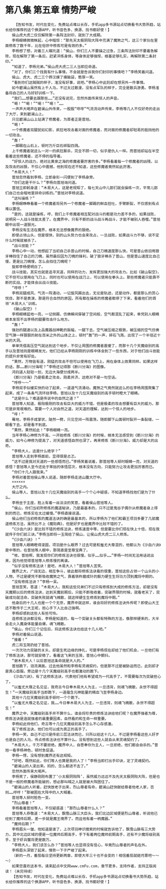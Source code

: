 # 第八集 第五章 情势严峻
        【告知书友，时代在变化，免费站点难以长存，手机app多书源站点切换看书大势所趋，站长给你推荐的这个换源APP，听书音色多、换源、找书都好使！】
       侯山虎大虎二仅仅解除第一条阵法封印，就到了大成期。
       李杨眼睛微微眯起，心中暗惊：“那先天太极阴阳大阵中充满了魔煞之气，这三个家伙在里面修炼了数千年，比在俗世中修炼可是有效的多。”
       李杨想了想，对着三人嘱托道：“侯山，你们三人不要操之过急，三条阵法封印不要着急解除，现在解除了第一条后，赶紧淬炼身体，等身体足够强悍，根基足够扎实，再解除第二条封印。”
       “知道了，李杨兄弟。”侯山虎大虎二三人当即应命道。
       “对了，你们三个找我有什么事情，不会就是告诉我你们封印的事情吧？”李杨笑着问道。
       侯山、虎大、虎二三个莽汉摸了摸脑袋，憨厚一笑。
       “看到你们这贼贼的样子，准没有好事，说吧。”李杨心中此刻却在想另外一件事情。
       如今碧澜山虽然有上千人马，不过太过散漫，没有点军队的样子，完全是散兵游勇。李杨准备将自己的人马好好训练一下。
       “我们……想要去跟那些……”还没有说完，忽然外面传来惊人的声音。
       “喝！”“喝！”“喝！”“喝！”……
       一声声大喝声在碧澜山外传来，一股股“呼呼”气流流动声传来，李杨等几人不仅好奇的走出了大厅，来到碧澜山上。
       只见碧澜山山上站满了修魔者，为首者正是普旭。
       “喝！”
       一个修魔者双腿犹如幻影，疯狂地攻击着对面的修魔者，而对面的修魔者却轻易的抵挡他的一切攻击。
       “轰！”
       一脚踢在山石上，顿时万斤巨石碎裂四溅。
       上千修魔者就这么一对一的疯狂厮杀，完全不顾一切，似乎是仇人一样。而普旭却站在半空看着这些修魔者，还不停的指导着。
       “好惊人的战力，绝对比黄泉之海的修魔者要厉害的多。”李杨看着每一个修魔者的凶残，以及攻击的凶狠，不仅心中震撼，他到现在还不知道，这些修魔者竟然如此厉害。
       “木易大人！”
       普旭忽然看到李杨，立即身形一闪便到了李杨身旁。
       “你们这是干什么？”李杨向普旭询问道。
       普旭立即躬身道：“木易大人，这是老规矩了，每七天山中儿郎们就会操练一次，平常儿郎们自己也会暗地里拼命训练的。”普旭对李杨说道。
       “这叫操练？”
       李杨眼睁睁看着一个修魔者将另外一个修魔者一脚踢的鲜血狂吐，手臂断裂，不仅感到有点难以置信。
       “是的，这就是操练，哼，我们上千修魔者相互配对战斗的都是功力差不多的，如果战败，说明另一人战斗技能太差了。在魔界中，只有不断的战斗战斗再战斗，才能不被别人吞噬。”普旭眼中出现一道狠光。
       李杨没有生活在魔界，根本无法想像魔界的狠绝。
       即使占领山头，但是很快，别的山头势力也会来攻占，一旦战败，如果战斗力不够，说不定什么时候就被杀了。
       “战斗技能？”
       李杨心中一动，他想起了当初自己杀普山的时候，自己刀魄速度那么快，可是普山依旧用狼牙棒挡住了自己的刀魄，虽然最后因为刀魄的锋利，破了狼牙棒杀了普山，但是普山速度比自己慢，更是比刀魄慢，怎么会挡住刀魄呢？
       旋即李杨便明白了。
       战斗技能，其实也就是追寻天道，同样的功力，发挥更加强大的攻击力。比如《破山裂空》，它不但可以使用在飞刀上，同时也可以使用在战刀上，可以使用在拳头上。那些修魔者只能靠不断的实战，才能体会出战斗技能。
       “呼呼！”
       李杨双腿成风，气流一阵涌动，一记旋风踢出去，无论是轨迹，还是动作，都是那么的赏心悦目，那不是表演，那是符合自然的原因，所有都在操练的修魔者都停了下来，看着他们的首领‘木易大人’训练。
       《破山裂空》！
       李杨眼睛猛地一亮，一记侧踢，仿佛瞬间穿破了空间般，空气都混乱了起来，单凭别人眼睛根本发现不出李杨的腿要攻击什么地方。
       “轰！”
       强劲的腿速以及上品魔器战神靴的振幅，一腿下去，空气被压缩之极致，被压缩的空气仿佛空气弹一样狠狠的射在百米之外的山体之上，顿时“轰”的一声，碎石飞溅，出现了一个半径近十米的大洞。
       单单凭借高压空气就达到这个地步，不仅让周围的修魔者震傻了，而那十几个天魔级别的高手以及普旭则是眼睛发光，他们已经从李杨刚刚的训练中体会到了一些东西，对于他们战斗技能的提升非常有好处。
       “果然，万物皆有道，刚猛的攻击不但可以使用在飞刀上，用在身体上效果同样。如果这样的话，那……断川分海呢？”李杨还记得那《断川分海》的图像。
       鸿钧道人轻轻一划，无边大海便分成两半。
       《断川分海》乃是极柔之攻击，刚柔并济，这绝对不是一句空话。
       “呼呼～～”
       李杨双手似缓实快的动了起来，一道道气流涌动。魔煞之气竟然就这么的在李杨周围聚集了起来，成了一条条气流环绕李杨，普旭以及十几位天魔级别的高手顿时瞪大了眼睛。
       “这是什么？难道是传说中的自然之道？”
       普旭等人知道，极阳极刚的攻击有巨大的威力不错，但是极柔的攻击想要有巨大的威力，那可是非常艰难的。需要一个人对自然之道，对天道的理解，达到一个惊人的地步。
       “呼！”
       蓦地，李杨手成掌状，陡然一劈，只见空间一阵震荡，随即脚下山面顿时裂开一条裂缝，一眼看下去，却是看不到底。
       “果然，果然如此！”李杨眼睛一亮。
       当年李杨心神修为不高，一开始修炼《断川分海》的时候，根本无法感受到《断川分海》的威力，如今心神修为提高了，对天道感悟自然也深了。再来修炼《断川分海》，威力却是大的出奇。
       “李杨大人，这是什么绝学？”
       普旭等人走到李杨面前，显得很是忐忑。
       “这不过是我对天道的一些感悟而已。”李杨笑着说着，那普旭等人顿时眼睛一亮，对天道的感悟？普旭等人至今还处于笨拙的体悟层次，根本没有方向，只能努力让攻击更加厉害而已。
       “你们十几人跟我来。”
       李杨对着普旭侯山等人说道，随即李杨走进山腹大厅中。
       ××××××
       大厅之内。
       侯山等人、普旭以及十几位天魔级别的高手一个个心中疑惑，不知道李杨找他们是为了什么。
       李杨坐于主座，脸上有着一丝淡淡的笑意，看着侯山普旭等人。
       “侯山，你们当初所修炼的魔道秘诀，乃是最基本的，只不过是鬼谷子偶尔从修魔者身上得到的而已，修炼实在太过缓慢。”李杨直接说道。
       侯山他们当初修炼的魔道法诀的确是最基本的，所以李杨为了他们和霸王项羽多要了几部魔道修炼方法，虽然比不上《魔阳典》，但是好歹也是魔界中比较不错的了。
       “《沙血六诀》是比较不错的修炼法诀，修炼速度中等，但是要比你们现在快上十倍，现在我就传于你们前三诀。”李杨当即将一玉简给了侯山，让侯山虎大虎二三人修炼。
       “《沙血六诀》！”
       普旭等人眼睛瞪得滚圆，项羽是什么眼界？过去可是和蚩尤大尊混的，他都认为《沙血六诀》是中等的，在普旭等人眼中，那简直是至尊宝典了。
       “咳，普旭啊，我发现你们的修炼法诀也很慢，似乎……似乎……”李杨一时间无法用话说出来，因为他觉得普旭等人修炼慢的离谱。
       “似乎没有修炼法诀！是吧，木易大人！”普旭等人苦笑。
       魔界之大，广阔无边，相互争斗，彼此都将修炼法诀看的很重，普旭这些占领一个山头的小人物，不过是硬凭不断吸收魔煞之气，靠着铁杵磨成针的毅力硬生生将功力顶到魔将中期的。
       “没有修炼法诀？”李杨一呆。
       普旭苦笑，答道：“木易大人，我和这些兄弟们不过只有修炼到大成的修炼方法，却是没有天魔期以后的修炼法诀，达到天魔前期后，只能不断吸收着，突破界限的时候，就看老天了，突破成功就活命，突破失败就魂飞魄散，就这样硬生生修炼到魔将中期。”
       他身后的十几人也是一个个无奈，魔界中就这样，谁会将好的修炼法诀外传呢？即使山大王还不敢传于二大王呢，担心手下人比自己强啊。
       李杨却感到这些人有些可怜。
       连修炼法诀都没有，李杨是知道的，每一个突破关头都有特殊的方法，像那样硬来的，大半会走火入魔身体能量自爆，魂飞魄散。
       “侯山，你们三个记住后，将这修炼法诀也给这十几人吧。”
       李杨对着侯山说道。
       “接着！”
       虎二将玉简扔给了普旭。
       一次次功力突破的关头，却是生死边缘的挣扎，可是李杨现在却给了他们机会，一旦他们有了修炼法诀，那可就安稳了。看着这飞来的玉简，普旭心中颤抖。
       “谢木易大人！以后普旭这条命就是大人的。”
       普旭跪下，泪流满面。过去他虽然和李杨有灵魂契约，但是那不过是被胁迫而已，此刻却才是真心臣服。旁边是十几个天魔级别高手也都激动的跪下。
       《沙血六诀》，有了这修炼法诀，代表他们他有希望成为一代高手了。不需要每次为突破担心了。
       “以蚩尤大尊之名见证，我奇古今日奉木易大人为主，一旦违背，则魂飞魄散，永世不得超生！”一天魔级别高手当即跪下，一道蕴含元神能量的精血飞至李杨身边。
       其他十几位天魔级别高手顿时一个个跪下。
       “以蚩尤大尊之名见证，我……今日奉木易大人为主，一旦违背，则魂飞魄散，永世不得超生！”
       魔界之中，天魔级别高手并不算什么，谁会将珍贵的修炼法诀给他们呢？在魔界强者为尊，修炼法诀是造就强者的最重要因素，自然看的和生命一样重要。
       李杨如此待他们，奇古等十几位天魔级别高手怎么不心存感激。
       有了修炼法诀，他们也可以成为真正的高手了。
       李杨一笑，自己不过只是传前三层法诀而已，只所以给这十几人，不过是李杨看这些人好歹也是自己的人马，传点修炼法诀也不算什么。没有想到这些人就自从来灵魂契约了。
       “木易大人，千万不要拒绝。魔界中人，自愿奉你为主人，一旦拒绝，他们都会自杀的。”普旭一看李杨神色，顿时急促道。
       李杨一愣，没有想到魔界还有这规矩。
       “好吧，既然如此，你们等人也算是我的人了！”李杨当即打出手印诀，定了灵魂契约。
       “碧澜山的人滚出来。妈的，怎么都进不去了。”
       忽然外面传来大喝声。
       李杨笑了，侯静刚刚布置了‘小太极阴阳阵’，虽然威力远远不及先天太极阴阳大阵，但是也不是一般的修魔者所能破的，想必那叫喊之人就是被大阵困住了。
       “碧澜山的人听着，赶快放老子出来，烈山尊者有命，碧澜山赶快献给尊者他老人家，否则……哼哼！”那被困在大阵中的人大喊着。
       普旭等人顿时脸色一变。
       “烈山尊者！”
       李杨看着普旭等人，不仅疑惑道：“那烈山尊者什么人？”
       普旭等人恭敬道：“木易大人，飘雪山脉三大巨头，我们北边区域便是烈山尊者，听说他已经到了魔帅后期，差一步就是魔王境界了。而且他有着一柄魔器。”
       “魔帅后期？”
       李杨眉头一皱，他知道是谁了，上次项羽神识搜索的时候就告诉他了，飘雪山脉有三大势力，其中北边区域的便是一位魔帅后期高手，手下有着两位魔帅前期高手，还有不少魔将级别高手，至于虾兵蟹将更是数万。
       “李杨大人，我们该怎么办？”普旭等人也显得没有信心，毕竟烈山尊者的声名在外。
       李杨眉头深锁了起来，情势一下子严峻了起来。
       （新的一月，番茄每日坚持更新两章，即使大年三十也不会变的！相信番茄就砸月票吧～～～）
       如果您喜欢这本书，请来起点中文网www.cmFu.com，章节更多，支持作者，支持正版阅读！（未完待续）
       【告知书友，时代在变化，免费站点难以长存，手机app多书源站点切换看书大势所趋，站长给你推荐的这个换源APP，听书音色多、换源、找书都好使！】